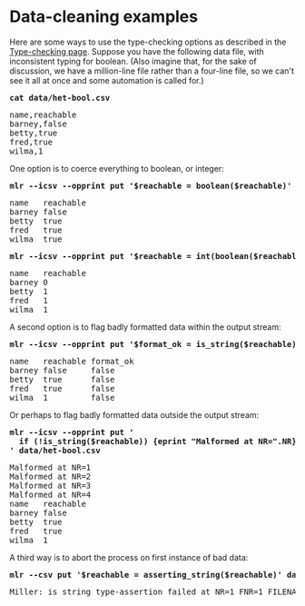 <!---  PLEASE DO NOT EDIT DIRECTLY. EDIT THE .md.in FILE PLEASE. --->
# Data-cleaning examples

Here are some ways to use the type-checking options as described in the [Type-checking page](reference-dsl-variables.md#type-checking).  Suppose you have the following data file, with inconsistent typing for boolean. (Also imagine that, for the sake of discussion, we have a million-line file rather than a four-line file, so we can't see it all at once and some automation is called for.)

<pre class="pre-highlight-in-pair">
<b>cat data/het-bool.csv</b>
</pre>
<pre class="pre-non-highlight-in-pair">
name,reachable
barney,false
betty,true
fred,true
wilma,1
</pre>

One option is to coerce everything to boolean, or integer:

<pre class="pre-highlight-in-pair">
<b>mlr --icsv --opprint put '$reachable = boolean($reachable)' data/het-bool.csv</b>
</pre>
<pre class="pre-non-highlight-in-pair">
name   reachable
barney false
betty  true
fred   true
wilma  true
</pre>

<pre class="pre-highlight-in-pair">
<b>mlr --icsv --opprint put '$reachable = int(boolean($reachable))' data/het-bool.csv</b>
</pre>
<pre class="pre-non-highlight-in-pair">
name   reachable
barney 0
betty  1
fred   1
wilma  1
</pre>

A second option is to flag badly formatted data within the output stream:

<pre class="pre-highlight-in-pair">
<b>mlr --icsv --opprint put '$format_ok = is_string($reachable)' data/het-bool.csv</b>
</pre>
<pre class="pre-non-highlight-in-pair">
name   reachable format_ok
barney false     false
betty  true      false
fred   true      false
wilma  1         false
</pre>

Or perhaps to flag badly formatted data outside the output stream:

<pre class="pre-highlight-in-pair">
<b>mlr --icsv --opprint put '</b>
<b>  if (!is_string($reachable)) {eprint "Malformed at NR=".NR}</b>
<b>' data/het-bool.csv</b>
</pre>
<pre class="pre-non-highlight-in-pair">
Malformed at NR=1
Malformed at NR=2
Malformed at NR=3
Malformed at NR=4
name   reachable
barney false
betty  true
fred   true
wilma  1
</pre>

A third way is to abort the process on first instance of bad data:

<pre class="pre-highlight-in-pair">
<b>mlr --csv put '$reachable = asserting_string($reachable)' data/het-bool.csv</b>
</pre>
<pre class="pre-non-highlight-in-pair">
Miller: is_string type-assertion failed at NR=1 FNR=1 FILENAME=data/het-bool.csv
</pre>
